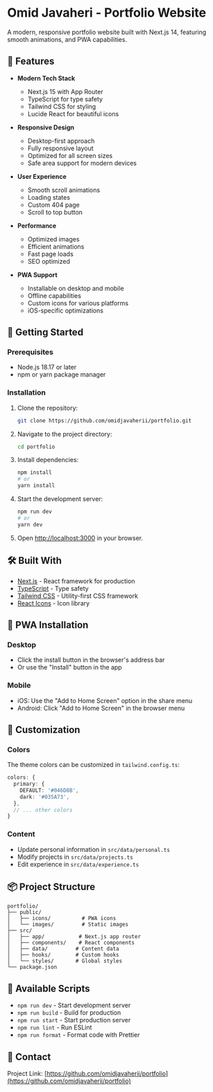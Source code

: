 # Omid Javaheri - Portfolio Website

A modern, responsive portfolio website built with Next.js 14, featuring smooth animations, and PWA capabilities.

## 🌟 Features

- **Modern Tech Stack**
  - Next.js 15 with App Router
  - TypeScript for type safety
  - Tailwind CSS for styling
  - Lucide React for beautiful icons

- **Responsive Design**
  - Desktop-first approach
  - Fully responsive layout
  - Optimized for all screen sizes
  - Safe area support for modern devices

- **User Experience**
  - Smooth scroll animations
  - Loading states
  - Custom 404 page
  - Scroll to top button

- **Performance**
  - Optimized images
  - Efficient animations
  - Fast page loads
  - SEO optimized

- **PWA Support**
  - Installable on desktop and mobile
  - Offline capabilities
  - Custom icons for various platforms
  - iOS-specific optimizations

## 🚀 Getting Started

### Prerequisites

- Node.js 18.17 or later
- npm or yarn package manager

### Installation

1. Clone the repository:
   ```bash
   git clone https://github.com/omidjavaherii/portfolio.git
   ```

2. Navigate to the project directory:
   ```bash
   cd portfolio
   ```

3. Install dependencies:
   ```bash
   npm install
   # or
   yarn install
   ```

4. Start the development server:
   ```bash
   npm run dev
   # or
   yarn dev
   ```

5. Open [http://localhost:3000](http://localhost:3000) in your browser.

## 🛠️ Built With

- [Next.js](https://nextjs.org/) - React framework for production
- [TypeScript](https://www.typescriptlang.org/) - Type safety
- [Tailwind CSS](https://tailwindcss.com/) - Utility-first CSS framework
- [React Icons](https://react-icons.github.io/react-icons/) - Icon library

## 📱 PWA Installation

### Desktop
- Click the install button in the browser's address bar
- Or use the "Install" button in the app

### Mobile
- iOS: Use the "Add to Home Screen" option in the share menu
- Android: Click "Add to Home Screen" in the browser menu

## 🎨 Customization

### Colors
The theme colors can be customized in `tailwind.config.ts`:
```typescript
colors: {
  primary: {
    DEFAULT: '#046D8B',
    dark: '#035A73',
  },
  // ... other colors
}
```

### Content
- Update personal information in `src/data/personal.ts`
- Modify projects in `src/data/projects.ts`
- Edit experience in `src/data/experience.ts`

## 📦 Project Structure

```
portfolio/
├── public/
│   ├── icons/          # PWA icons
│   └── images/         # Static images
├── src/
│   ├── app/           # Next.js app router
│   ├── components/    # React components
│   ├── data/         # Content data
│   ├── hooks/        # Custom hooks
│   └── styles/       # Global styles
└── package.json
```

## 🔧 Available Scripts

- `npm run dev` - Start development server
- `npm run build` - Build for production
- `npm run start` - Start production server
- `npm run lint` - Run ESLint
- `npm run format` - Format code with Prettier



## 🤝 Contact


Project Link: [https://github.com/omidjavaherii/portfolio](https://github.com/omidjavaherii/portfolio)
